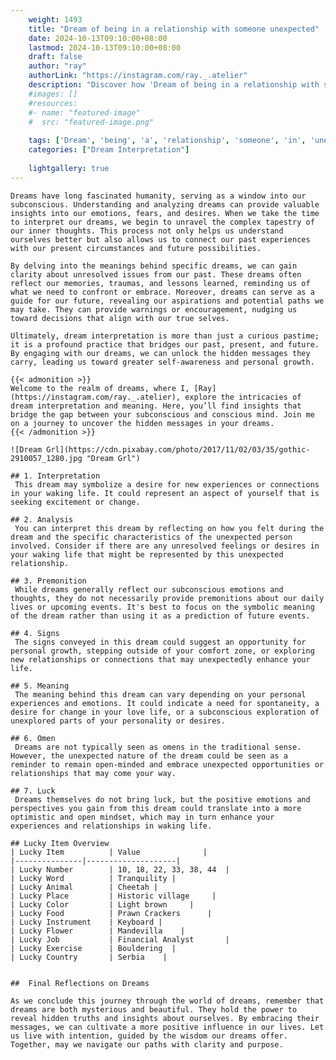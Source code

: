 ```yaml
---
    weight: 1493
    title: "Dream of being in a relationship with someone unexpected"  # Assuming 'title' column exists
    date: 2024-10-13T09:10:00+08:00
    lastmod: 2024-10-13T09:10:00+08:00
    draft: false
    author: "ray"
    authorLink: "https://instagram.com/ray._.atelier"
    description: "Discover how 'Dream of being in a relationship with someone unexpected' can interpret your future and uncover its significant meanings in your life."
    #images: []
    #resources:
    #- name: "featured-image"
    #  src: "featured-image.png"
    
    tags: ['Dream', 'being', 'a', 'relationship', 'someone', 'in', 'unexpected', 'of', 'with']
    categories: ["Dream Interpretation"]
    
    lightgallery: true
---
```

    
    Dreams have long fascinated humanity, serving as a window into our subconscious. Understanding and analyzing dreams can provide valuable insights into our emotions, fears, and desires. When we take the time to interpret our dreams, we begin to unravel the complex tapestry of our inner thoughts. This process not only helps us understand ourselves better but also allows us to connect our past experiences with our present circumstances and future possibilities.
    
    By delving into the meanings behind specific dreams, we can gain clarity about unresolved issues from our past. These dreams often reflect our memories, traumas, and lessons learned, reminding us of what we need to confront or embrace. Moreover, dreams can serve as a guide for our future, revealing our aspirations and potential paths we may take. They can provide warnings or encouragement, nudging us toward decisions that align with our true selves.
    
    Ultimately, dream interpretation is more than just a curious pastime; it is a profound practice that bridges our past, present, and future. By engaging with our dreams, we can unlock the hidden messages they carry, leading us toward greater self-awareness and personal growth.
    
    {{< admonition >}}
    Welcome to the realm of dreams, where I, [Ray](https://instagram.com/ray._.atelier), explore the intricacies of dream interpretation and meaning. Here, you’ll find insights that bridge the gap between your subconscious and conscious mind. Join me on a journey to uncover the hidden messages in your dreams.
    {{< /admonition >}}
    
    ![Dream Grl](https://cdn.pixabay.com/photo/2017/11/02/03/35/gothic-2910057_1280.jpg "Dream Grl")
    
    ## 1. Interpretation
     This dream may symbolize a desire for new experiences or connections in your waking life. It could represent an aspect of yourself that is seeking excitement or change.
    
    ## 2. Analysis
     You can interpret this dream by reflecting on how you felt during the dream and the specific characteristics of the unexpected person involved. Consider if there are any unresolved feelings or desires in your waking life that might be represented by this unexpected relationship.
    
    ## 3. Premonition
     While dreams generally reflect our subconscious emotions and thoughts, they do not necessarily provide premonitions about our daily lives or upcoming events. It's best to focus on the symbolic meaning of the dream rather than using it as a prediction of future events.
    
    ## 4. Signs
     The signs conveyed in this dream could suggest an opportunity for personal growth, stepping outside of your comfort zone, or exploring new relationships or connections that may unexpectedly enhance your life.
    
    ## 5. Meaning
     The meaning behind this dream can vary depending on your personal experiences and emotions. It could indicate a need for spontaneity, a desire for change in your love life, or a subconscious exploration of unexplored parts of your personality or desires.
    
    ## 6. Omen
     Dreams are not typically seen as omens in the traditional sense. However, the unexpected nature of the dream could be seen as a reminder to remain open-minded and embrace unexpected opportunities or relationships that may come your way.
    
    ## 7. Luck
     Dreams themselves do not bring luck, but the positive emotions and perspectives you gain from this dream could translate into a more optimistic and open mindset, which may in turn enhance your experiences and relationships in waking life.
    
    ## Lucky Item Overview
    | Lucky Item          | Value              |
    |---------------|--------------------|
    | Lucky Number        | 10, 18, 22, 33, 38, 44  |
    | Lucky Word          | Tranquility |
    | Lucky Animal        | Cheetah |
    | Lucky Place         | Historic village     |
    | Lucky Color         | Light brown     |
    | Lucky Food          | Prawn Crackers      |
    | Lucky Instrument    | Keyboard |
    | Lucky Flower        | Mandevilla    |
    | Lucky Job           | Financial Analyst       |
    | Lucky Exercise      | Bouldering  |
    | Lucky Country       | Serbia    |
    
    
    ##  Final Reflections on Dreams
    
    As we conclude this journey through the world of dreams, remember that dreams are both mysterious and beautiful. They hold the power to reveal hidden truths and insights about ourselves. By embracing their messages, we can cultivate a more positive influence in our lives. Let us live with intention, guided by the wisdom our dreams offer. Together, may we navigate our paths with clarity and purpose.
    
